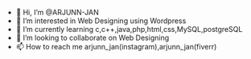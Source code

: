 - 👋 Hi, I’m @ARJUNN-JAN
- 👀 I’m interested in Web Designing using Wordpress
- 🌱 I’m currently learning c,c++,java,php,html,css,MySQL,postgreSQL
- 💞️ I’m looking to collaborate on Web Designing
- 📫 How to reach me arjunn_jan(instagram),arjunn_jan(fiverr)

<!---
ARJUNN-JAN/ARJUNN-JAN is a ✨ special ✨ repository because its `README.md` (this file) appears on your GitHub profile.
You can click the Preview link to take a look at your changes.
--->
